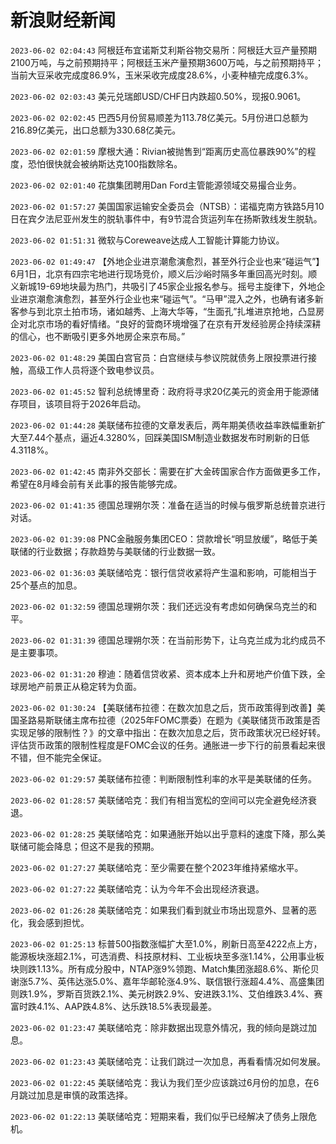 # 新浪财经新闻
`2023-06-02 02:04:43` 阿根廷布宜诺斯艾利斯谷物交易所：阿根廷大豆产量预期2100万吨，与之前预期持平；阿根廷玉米产量预期3600万吨，与之前预期持平；当前大豆采收完成度86.9%，玉米采收完成度28.6%，小麦种植完成度6.3%。

`2023-06-02 02:03:43` 美元兑瑞郎USD/CHF日内跌超0.50%，现报0.9061。

`2023-06-02 02:02:45` 巴西5月份贸易顺差为113.78亿美元。5月份进口总额为216.89亿美元，出口总额为330.68亿美元。

`2023-06-02 02:01:59` 摩根大通：Rivian被抛售到“距离历史高位暴跌90%”的程度，恐怕很快就会被纳斯达克100指数除名。

`2023-06-02 02:01:40` 花旗集团聘用Dan Ford主管能源领域交易撮合业务。

`2023-06-02 01:57:27` 美国国家运输安全委员会（NTSB）：诺福克南方铁路5月10日在宾夕法尼亚州发生的脱轨事件中，有9节混合货运列车在扬斯敦线发生脱轨。

`2023-06-02 01:51:31` 微软与Coreweave达成人工智能计算能力协议。

`2023-06-02 01:49:47` 【外地企业进京潮愈演愈烈，甚至外行企业也来“碰运气”】6月1日，北京有四宗宅地进行现场竞价，顺义后沙峪时隔多年重回高光时刻。顺义新城19-69地块最为热门，共吸引了45家企业报名参与。摇号主旋律下，外地企业进京潮愈演愈烈，甚至外行企业也来“碰运气”。“马甲”混入之外，也确有诸多新客参与到北京土拍市场，诸如越秀、上海大华等，“生面孔”扎堆进京抢地，凸显房企对北京市场的看好情绪。“良好的营商环境增强了在京有开发经验房企持续深耕的信心，也不断吸引更多外地房企来京布局。”

`2023-06-02 01:48:29` 美国白宫官员：白宫继续与参议院就债务上限投票进行接触，高级工作人员将逐个致电参议员。

`2023-06-02 01:45:52` 智利总统博里奇：政府将寻求20亿美元的资金用于能源储存项目，该项目将于2026年启动。

`2023-06-02 01:44:28` 美联储布拉德的文章发表后，两年期美债收益率跌幅重新扩大至7.44个基点，逼近4.3280%，回踩美国ISM制造业数据发布时刷新的日低4.3118%。

`2023-06-02 01:42:45` 南非外交部长：需要在扩大金砖国家合作方面做更多工作，希望在8月峰会前有关此事的报告能够完成。

`2023-06-02 01:41:35` 德国总理朔尔茨：准备在适当的时候与俄罗斯总统普京进行对话。

`2023-06-02 01:39:08` PNC金融服务集团CEO：贷款增长“明显放缓”，略低于美联储的行业数据；存款趋势与美联储的行业数据一致。

`2023-06-02 01:36:03` 美联储哈克：银行信贷收紧将产生温和影响，可能相当于25个基点的加息。

`2023-06-02 01:32:59` 德国总理朔尔茨：我们还远没有考虑如何确保乌克兰的和平。

`2023-06-02 01:31:39` 德国总理朔尔茨：在当前形势下，让乌克兰成为北约成员不是主要事项。

`2023-06-02 01:31:20` 穆迪：随着信贷收紧、资本成本上升和房地产价值下跌，全球房地产前景正从稳定转为负面。

`2023-06-02 01:30:24` 【美联储布拉德：在数次加息之后，货币政策得到改善】美国圣路易斯联储主席布拉德（2025年FOMC票委）在题为《美联储货币政策是否实现足够的限制性？》的文章中指出：在数次加息之后，货币政策状况已经好转。评估货币政策的限制性程度是FOMC会议的任务。通胀进一步下行的前景看起来很不错，但不能完全保证。

`2023-06-02 01:29:57` 美联储布拉德：判断限制性利率的水平是美联储的任务。

`2023-06-02 01:28:57` 美联储哈克：我们有相当宽松的空间可以完全避免经济衰退。

`2023-06-02 01:28:25` 美联储哈克：如果通胀开始以出乎意料的速度下降，那么美联储可能会降息；但这不是我的预期。

`2023-06-02 01:27:27` 美联储哈克：至少需要在整个2023年维持紧缩水平。

`2023-06-02 01:27:22` 美联储哈克：认为今年不会出现经济衰退。

`2023-06-02 01:26:28` 美联储哈克：如果我们看到就业市场出现意外、显著的恶化，我会感到担忧。

`2023-06-02 01:25:13` 标普500指数涨幅扩大至1.0%，刷新日高至4222点上方，能源板块涨超2.1%，可选消费、科技原材料、工业板块至多涨1.14%，公用事业板块则跌1.13%。所有成分股中，NTAP涨9%领跑、Match集团涨超8.6%、斯伦贝谢涨5.7%、英伟达涨5.0%、嘉年华邮轮涨4.9%、联信银行涨超4.4%、高盛集团则跌1.9%，罗斯百货跌2.1%、美元树跌2.9%、安进跌3.1%、艾伯维跌3.4%、赛富时跌4.1%、AAP跌4.8%、达乐跌18.5%表现最差。

`2023-06-02 01:23:47` 美联储哈克：除非数据出现意外情况，我的倾向是跳过加息。

`2023-06-02 01:23:43` 美联储哈克：让我们跳过一次加息，再看看情况如何发展。

`2023-06-02 01:22:45` 美联储哈克：我认为我们至少应该跳过6月份的加息，在6月跳过加息是审慎的政策选择。

`2023-06-02 01:22:13` 美联储哈克：短期来看，我们似乎已经解决了债务上限危机。

